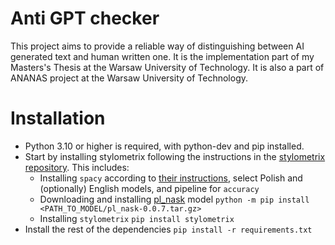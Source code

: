# Anti GPT checker
This project aims to provide a reliable way of distinguishing between AI generated text and human written one. It is the implementation part of my Masters's Thesis at the Warsaw University of Technology. It is also a part of ANANAS project at the Warsaw University of Technology.

# Installation
- Python 3.10 or higher is required, with python-dev and pip installed.
- Start by installing stylometrix following the instructions in the [stylometrix repository](https://github.com/ZILiAT-NASK/StyloMetrix). This includes:
  - Installing `spacy` according to [their instructions](https://spacy.io/usage), select Polish and (optionally) English models, and pipeline for `accuracy`
  - Downloading and installing [pl_nask](http://mozart.ipipan.waw.pl/~rtuora/spacy/pl_nask-0.0.7.tar.gz) model `python -m pip install <PATH_TO_MODEL/pl_nask-0.0.7.tar.gz> `
  - Installing `stylometrix` `pip install stylometrix`
- Install the rest of the dependencies `pip install -r requirements.txt`
```bash
